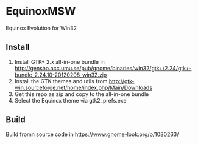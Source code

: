 # EquinoxMSW
Equinox Evolution for Win32

## Install
1. Install GTK+ 2.x all-in-one bundle in http://gensho.acc.umu.se/pub/gnome/binaries/win32/gtk+/2.24/gtk+-bundle_2.24.10-20120208_win32.zip
2. Install the GTK themes and utils from http://gtk-win.sourceforge.net/home/index.php/Main/Downloads
3. Get this repo as zip and copy to the all-in-one bundle
4. Select the Equinox theme via gtk2_prefs.exe

## Build
Build fromn source code in https://www.gnome-look.org/p/1080263/
